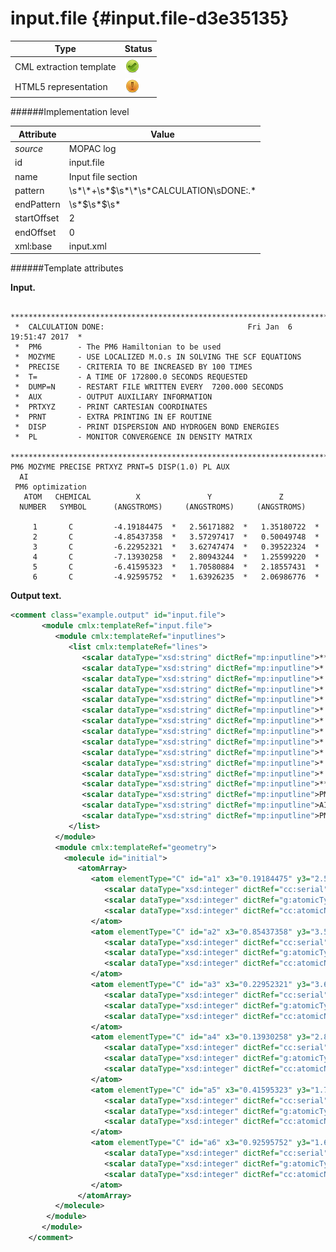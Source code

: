 # input.file {#input.file-d3e35135}


| Type                                                                                                                                                | Status                                                                                                                                              |
|----|----|
| CML extraction template                                                                                                                             | ![](/imgs/Total.png)                                                                                                                                |
| HTML5 representation                                                                                                                                | ![](/imgs/Partial.png)                                                                                                                              |

######Implementation level

| Attribute                                                                                                                                           | Value                                                                                                                                               |
|----|----|
| *source*                                                                                                                                            | MOPAC log                                                                                                                                           |
| id                                                                                                                                                  | input.file                                                                                                                                          |
| name                                                                                                                                                | Input file section                                                                                                                                  |
| pattern                                                                                                                                             | \\s\*\\\*+\\s\*\$\\s\*\\\*\\s\*CALCULATION\\sDONE:.\*                                                                                               |
| endPattern                                                                                                                                          | \\s\*\$\\s\*\$\\s\*                                                                                                                                 |
| startOffset                                                                                                                                         | 2                                                                                                                                                   |
| endOffset                                                                                                                                           | 0                                                                                                                                                   |
| xml:base                                                                                                                                            | input.xml                                                                                                                                           |

######Template attributes

**Input.**

     *******************************************************************************
     *  CALCULATION DONE:                                Fri Jan  6 19:51:47 2017  *
     *  PM6        - The PM6 Hamiltonian to be used
     *  MOZYME     - USE LOCALIZED M.O.s IN SOLVING THE SCF EQUATIONS
     *  PRECISE    - CRITERIA TO BE INCREASED BY 100 TIMES
     *  T=         - A TIME OF 172800.0 SECONDS REQUESTED
     *  DUMP=N     - RESTART FILE WRITTEN EVERY  7200.000 SECONDS
     *  AUX        - OUTPUT AUXILIARY INFORMATION
     *  PRTXYZ     - PRINT CARTESIAN COORDINATES
     *  PRNT       - EXTRA PRINTING IN EF ROUTINE
     *  DISP       - PRINT DISPERSION AND HYDROGEN BOND ENERGIES
     *  PL         - MONITOR CONVERGENCE IN DENSITY MATRIX
     *******************************************************************************
    PM6 MOZYME PRECISE PRTXYZ PRNT=5 DISP(1.0) PL AUX
      AI
     PM6 optimization
       ATOM   CHEMICAL          X               Y               Z
      NUMBER   SYMBOL      (ANGSTROMS)     (ANGSTROMS)     (ANGSTROMS)
     
         1       C         -4.19184475  *   2.56171882  *   1.35180722  *
         2       C         -4.85437358  *   3.57297417  *   0.50049748  *
         3       C         -6.22952321  *   3.62747474  *   0.39522324  *
         4       C         -7.13930258  *   2.80943244  *   1.25599220  *
         5       C         -6.41595323  *   1.70580884  *   2.18557431  *
         6       C         -4.92595752  *   1.63926235  *   2.06986776  *
      
           
        

**Output text.**

```xml
<comment class="example.output" id="input.file">
       <module cmlx:templateRef="input.file">    
          <module cmlx:templateRef="inputlines">
             <list cmlx:templateRef="lines">
                <scalar dataType="xsd:string" dictRef="mp:inputline">*******************************************************************************</scalar>
                <scalar dataType="xsd:string" dictRef="mp:inputline">*  CALCULATION DONE:                                Fri Jan  6 19:51:47 2017  *</scalar>
                <scalar dataType="xsd:string" dictRef="mp:inputline">*  PM6        - The PM6 Hamiltonian to be used</scalar>
                <scalar dataType="xsd:string" dictRef="mp:inputline">*  MOZYME     - USE LOCALIZED M.O.s IN SOLVING THE SCF EQUATIONS</scalar>
                <scalar dataType="xsd:string" dictRef="mp:inputline">*  PRECISE    - CRITERIA TO BE INCREASED BY 100 TIMES</scalar>
                <scalar dataType="xsd:string" dictRef="mp:inputline">*  T=         - A TIME OF 172800.0 SECONDS REQUESTED</scalar>
                <scalar dataType="xsd:string" dictRef="mp:inputline">*  DUMP=N     - RESTART FILE WRITTEN EVERY  7200.000 SECONDS</scalar>
                <scalar dataType="xsd:string" dictRef="mp:inputline">*  AUX        - OUTPUT AUXILIARY INFORMATION</scalar>
                <scalar dataType="xsd:string" dictRef="mp:inputline">*  PRTXYZ     - PRINT CARTESIAN COORDINATES</scalar>
                <scalar dataType="xsd:string" dictRef="mp:inputline">*  PRNT       - EXTRA PRINTING IN EF ROUTINE</scalar>
                <scalar dataType="xsd:string" dictRef="mp:inputline">*  DISP       - PRINT DISPERSION AND HYDROGEN BOND ENERGIES</scalar>
                <scalar dataType="xsd:string" dictRef="mp:inputline">*  PL         - MONITOR CONVERGENCE IN DENSITY MATRIX</scalar>
                <scalar dataType="xsd:string" dictRef="mp:inputline">*******************************************************************************</scalar>
                <scalar dataType="xsd:string" dictRef="mp:inputline">PM6 MOZYME PRECISE PRTXYZ PRNT=5 DISP(1.0) PL AUX</scalar>
                <scalar dataType="xsd:string" dictRef="mp:inputline">AI</scalar>
                <scalar dataType="xsd:string" dictRef="mp:inputline">PM6 optimization</scalar>
             </list>
          </module>
          <module cmlx:templateRef="geometry">
            <molecule id="initial">
               <atomArray>
                  <atom elementType="C" id="a1" x3="0.19184475" y3="2.56171882" z3="1.35180722">
                     <scalar dataType="xsd:integer" dictRef="cc:serial">1</scalar>
                     <scalar dataType="xsd:integer" dictRef="g:atomicType">-4</scalar>
                     <scalar dataType="xsd:integer" dictRef="cc:atomicNumber">6</scalar>
                  </atom>
                  <atom elementType="C" id="a2" x3="0.85437358" y3="3.57297417" z3="0.50049748">
                     <scalar dataType="xsd:integer" dictRef="cc:serial">2</scalar>
                     <scalar dataType="xsd:integer" dictRef="g:atomicType">-4</scalar>
                     <scalar dataType="xsd:integer" dictRef="cc:atomicNumber">6</scalar>
                  </atom>
                  <atom elementType="C" id="a3" x3="0.22952321" y3="3.62747474" z3="0.39522324">
                     <scalar dataType="xsd:integer" dictRef="cc:serial">3</scalar>
                     <scalar dataType="xsd:integer" dictRef="g:atomicType">-6</scalar>
                     <scalar dataType="xsd:integer" dictRef="cc:atomicNumber">6</scalar>
                  </atom>
                  <atom elementType="C" id="a4" x3="0.13930258" y3="2.80943244" z3="1.2559922">
                     <scalar dataType="xsd:integer" dictRef="cc:serial">4</scalar>
                     <scalar dataType="xsd:integer" dictRef="g:atomicType">-7</scalar>
                     <scalar dataType="xsd:integer" dictRef="cc:atomicNumber">6</scalar>
                  </atom>
                  <atom elementType="C" id="a5" x3="0.41595323" y3="1.70580884" z3="2.18557431">
                     <scalar dataType="xsd:integer" dictRef="cc:serial">5</scalar>
                     <scalar dataType="xsd:integer" dictRef="g:atomicType">-6</scalar>
                     <scalar dataType="xsd:integer" dictRef="cc:atomicNumber">6</scalar>
                  </atom>
                  <atom elementType="C" id="a6" x3="0.92595752" y3="1.63926235" z3="2.06986776">
                     <scalar dataType="xsd:integer" dictRef="cc:serial">6</scalar>
                     <scalar dataType="xsd:integer" dictRef="g:atomicType">-4</scalar>
                     <scalar dataType="xsd:integer" dictRef="cc:atomicNumber">6</scalar>
                  </atom>
               </atomArray>
          </molecule>
        </module>
       </module>      
    </comment>
```
